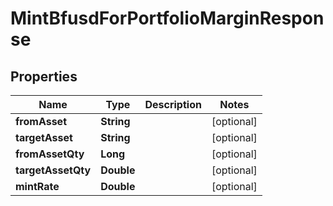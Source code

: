 

# MintBfusdForPortfolioMarginResponse


## Properties

| Name | Type | Description | Notes |
|------------ | ------------- | ------------- | -------------|
|**fromAsset** | **String** |  |  [optional] |
|**targetAsset** | **String** |  |  [optional] |
|**fromAssetQty** | **Long** |  |  [optional] |
|**targetAssetQty** | **Double** |  |  [optional] |
|**mintRate** | **Double** |  |  [optional] |



